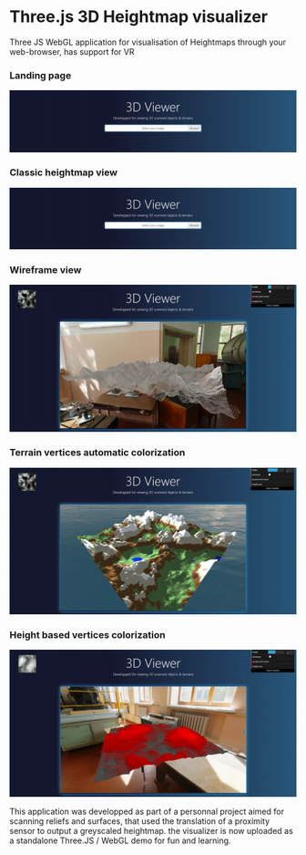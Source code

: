 # Three.js 3D Heightmap visualizer
 Three JS WebGL application for visualisation of Heightmaps through your web-browser, has support for VR

### Landing page
![landing page](Screenshots/landing.PNG)

### Classic heightmap view
![classic](Screenshots/landing.PNG)

### Wireframe view
![wireframe](Screenshots/wireframe.PNG)

### Terrain vertices automatic colorization
![terrain color](Screenshots/terrain.PNG)

### Height based vertices colorization
![height color](Screenshots/height-color.PNG)

This application was developped as part of a personnal project aimed for scanning reliefs and surfaces,
 that used the translation of a proximity sensor to output a greyscaled heightmap.
 the visualizer is now uploaded as a standalone Three.JS / WebGL demo for fun and learning.
 